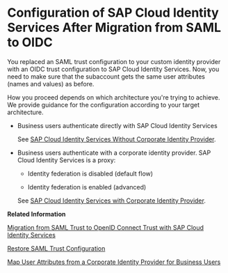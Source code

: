 <!-- loio1fa7273fc4c54e98aa051f9ad46fab2c -->

# Configuration of SAP Cloud Identity Services After Migration from SAML to OIDC

You replaced an SAML trust configuration to your custom identity provider with an OIDC trust configuration to SAP Cloud Identity Services. Now, you need to make sure that the subaccount gets the same user attributes \(names and values\) as before.

How you proceed depends on which architecture you're trying to achieve. We provide guidance for the configuration according to your target architecture.

-   Business users authenticate directly with SAP Cloud Identity Services

    See [SAP Cloud Identity Services Without Corporate Identity Provider](sap-cloud-identity-services-without-corporate-identity-provider-8c37725.md).

-   Business users authenticate with a corporate identity provider. SAP Cloud Identity Services is a proxy:

    -   Identity federation is disabled \(default flow\)

    -   Identity federation is enabled \(advanced\)


    See [SAP Cloud Identity Services with Corporate Identity Provider](sap-cloud-identity-services-with-corporate-identity-provider-036126c.md).


**Related Information**  


[Migration from SAML Trust to OpenID Connect Trust with SAP Cloud Identity Services](migration-from-saml-trust-to-openid-connect-trust-with-sap-cloud-identity-services-d097ce2.md "To use or get the most out of some applications, such as SAP Build Work Zone and SAP Build Apps, your subaccount must use SAP Cloud Identity Services with OpenID Connect (OIDC) as the custom identity provider. This process helps you change an SAML trust configuration to an OIDC configuration with as little impact to your application users as possible, especially in productive subaccounts.")

[Restore SAML Trust Configuration](restore-saml-trust-configuration-21d86cf.md "You replaced a SAML trust configuration to your custom identity provider with an OpenID Connect (OIDC) trust configuration to SAP Cloud Identity Services, and the authentication of application users in the subaccount isn't working as you expected. Restore your SAML configuration to get your applications working again.")

[Map User Attributes from a Corporate Identity Provider for Business Users](map-user-attributes-from-a-corporate-identity-provider-for-business-users-bbb4a8a.md "When you enable trust with a tenant of SAP Cloud Identity Services, you get an OpenID Connect (OIDC) application in SAP Cloud Identity Services to represent your subaccount, in the context of business users. When SAP Cloud Identity Services authenticates users using a corporate identity provider, map the user attributes provided by the corporate identity provider to the attributes required by your applications.")

